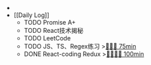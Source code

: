 -
- [[Daily Log]]
	- TODO Promise A+
	- TODO React技术揭秘
	- TODO LeetCode
	- TODO JS、TS、Regex练习 >[🍅🍅🍅 75min](#agenda-pomo://?t=f-1689751773201-1500%2Cf-1689753930303-1500%2Cf-1689755592476-1500)
	- DONE React-coding Redux >[🍅🍅🍅🍅 100min](#agenda-pomo://?t=f-1689741914913-1500%2Cf-1689745091849-1500%2Cf-1689747052586-1500%2Cf-1689749091265-1500)